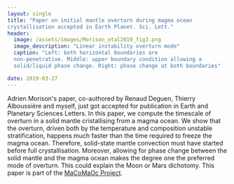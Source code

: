 ```yaml
---
layout: single
title: "Paper on initial mantle overturn during magma ocean
crystallisation accepted in Earth Planet. Sci. Lett."
header:
  image: /assets/images/Morison_etal2019_fig3.png
  image_description: "Linear instability overturn mode"
  caption: "Left: both horizontal boundaries are
  non-penetrative. Middle: upper boundary condition allowing a
  solid/liquid phase change. Right: phase change at both boundaries"

date: 2019-03-27
---
```



Adrien Morison's paper, co-authored by Renaud Deguen, Thierry
Alboussière and myself, just got accepted for publication in Earth and
Planetary Sciences Letters. In this paper, we compute the timescale of
overturn in a solid mantle cristallising from a magma ocean. We show
that the overturn, driven both by the temperature and composition
unstable stratification, happens much faster than the time required to
freeze the magma ocean. Therefore, solid-state mantle convection must
have started before full crystallisation. Moreover, allowing for phase
change between the solid mantle and the magma ocean makes the degree
one the preferred mode of overturn. This could explain the Moon or
Mars dichotomy. This paper is part of the [MaCoMaOc Project](/MaCoMaOc).

